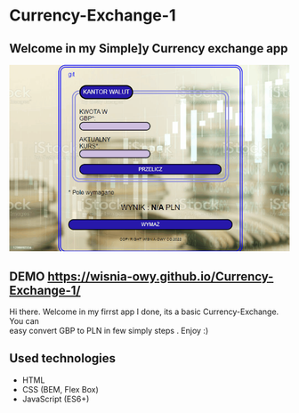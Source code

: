 # Currency-Exchange-1
## Welcome in my Simple]y Currency exchange app

![How to use](images/exchange.gif)


## DEMO  https://wisnia-owy.github.io/Currency-Exchange-1/

Hi there. Welcome in my firrst app I done, its a basic Currency-Exchange. You can  
easy convert GBP to PLN in few simply steps . Enjoy :)

## Used technologies 
- HTML
- CSS (BEM, Flex Box)
- JavaScript (ES6+)
